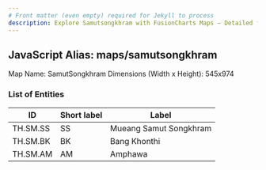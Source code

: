 ```yaml
---
# Front matter (even empty) required for Jekyll to process
description: Explore Samutsongkhram with FusionCharts Maps – Detailed features for seamless integration. Try now & enhance your data visualization today! 
---
```


## JavaScript Alias: maps/samutsongkhram

Map Name: SamutSongkhram
Dimensions (Width x Height): 545x974

### List of Entities

| ID       | Short label | Label                  |
| -------- | ----------- | ---------------------- |
| TH.SM.SS | SS          | Mueang Samut Songkhram |
| TH.SM.BK | BK          | Bang Khonthi           |
| TH.SM.AM | AM          | Amphawa                |
